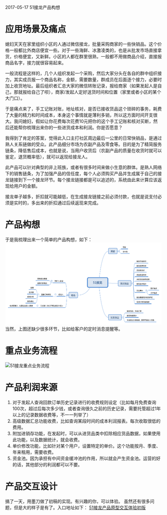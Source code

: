 2017-05-17 51接龙产品构想
# 应用场景及痛点
媳妇天天在家里组织小区的人通过微信接龙，批量采购商家的一些快销品。这个价格一般都比外商店便宜一些。对于一些海鲜、冰激凌类的，也是从批发市场直接拿货，价格便宜，又新鲜。小区的人都在群里很熟，一般都不用做商品介绍，直接报商品名字，接力就很容易起来。

一般流程是这样的，几个人组织发起一个采购，然后大家分头在各自的群中组织接力，其实成员报一个商品名称，金额，需要数量，群成员在后面逐个接力，必要时加上收货地址。最后组织者汇总大家的微信转账记录，报给商家（如果发起人是自己，那就报给自己了呗），商家/发起人定好送货时间和位置（家里或者小区的某个大门口）。

于是痛点来了，手工记账对账，地址核对，是否已接收货品这个琐碎的事务，耗费了大量的精力和时间成本，本身这个事情就是薄利多销，所以这方面时间开支很大。我问媳妇，假如让你花费每次花费10元把你的这个手工记账和核对买断，然后还能帮你梳理出来你的一些进货成本和利润。你是否愿意？

我得到了肯定的答案，觉得此入口主打社区周边最后一公里的日常快销品，是通过熟人关系链做的受众。此产品细分市场为农副产品及零食等。目的是为了精简服务链条，降低售后成本，也就是说，当用户收货后（农副产品的质量在收货时就可以鉴定，退货概率低），就可以返现给接龙人。

此产品可以针对典型的非上班族，或者有很多时间来做小生意的群体。是熟人网络下的销售链条，为了加强产品的信任度，每个人必须购买产品并生成属于自己的接龙链接到下一个接龙环节。每个接龙链接都是可以追述的，系统由此来计算应该返现给用户的金额。

接龙单子越多，折扣就可能越低，在生成接龙链接之前必须付款，也就是说支付必须是实时的，多出来的折扣通过后续返现来完成。

# 产品构想
于是我梳理出来一个简单的产品构想，如下：
![](/assets/51接龙.png)
当然，上图还缺少很多环节，比如给客户的定时消息提醒等。

# 重点业务流程

![51接龙重点业务流程](https://git.oschina.net/uploads/images/2017/0517/111012_8bd7d87f_438941.png "在这里输入图片标题")

# 产品利润来源
1. 对于发起人查询回款订单历史记录进行的收费规则设定（比如每月免费查询100次，超过后每次多少钱，或者查询很久之前的历史记录，需要托管超过1年以上的记录数据收费等，不一一列举了）
2. 高级数据汇总功能收费，比如查询某段时间的成本利润报表。每次收取很低的费用。
3. 附加进销存功能，在发起时，可以从进货品类中扣除相应货品数据，如果使用此功能，以及数据统计，就会收费。
4. 单价修改功能，比如针对某个用户，设置特定的单价。这个功能按月、季度、年来租用，需要收费。
5. 资金池。因为承担有中间资金缓冲池的作用，所以就会产生资金池。运营的好的话，其他部分的利润都可以不要。

# 产品交互设计
搞了一天，用墨刀做了初稿的实现。有兴趣的你，可以体验。
虽然还有很多问题，但是大的样子是有了。入口地址如下：
[51接龙产品原型交互体验初版](https://pro.modao.cc/app/71239ab3f1ad4e96fc9fdb41f4cae2c11f441313 "51接龙产品原型交互体验初版")